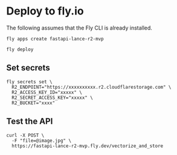 # Deploy to fly.io

The following assumes that the Fly CLI is already installed.

```
fly apps create fastapi-lance-r2-mvp

fly deploy
```

## Set secrets

```
fly secrets set \
  R2_ENDPOINT="https://xxxxxxxxxx.r2.cloudflarestorage.com" \
  R2_ACCESS_KEY_ID="xxxxx" \
  R2_SECRET_ACCESS_KEY="xxxxx" \
  R2_BUCKET="xxxx"
  ```

## Test the API

```
curl -X POST \
  -F "file=@image.jpg" \
  https://fastapi-lance-r2-mvp.fly.dev/vectorize_and_store
```
